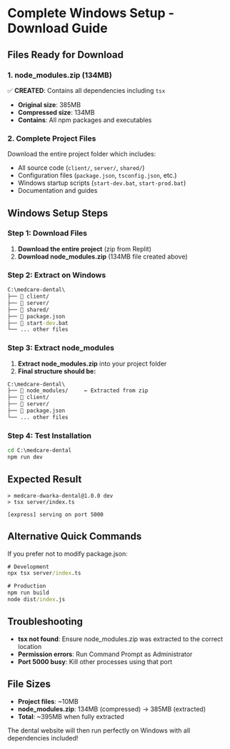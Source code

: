 # Complete Windows Setup - Download Guide

## Files Ready for Download

### 1. node_modules.zip (134MB)
✅ **CREATED**: Contains all dependencies including `tsx`
- **Original size**: 385MB  
- **Compressed size**: 134MB
- **Contains**: All npm packages and executables

### 2. Complete Project Files
Download the entire project folder which includes:
- All source code (`client/`, `server/`, `shared/`)
- Configuration files (`package.json`, `tsconfig.json`, etc.)
- Windows startup scripts (`start-dev.bat`, `start-prod.bat`)
- Documentation and guides

## Windows Setup Steps

### Step 1: Download Files
1. **Download the entire project** (zip from Replit)
2. **Download node_modules.zip** (134MB file created above)

### Step 2: Extract on Windows
```cmd
C:\medcare-dental\
├── 📁 client/
├── 📁 server/
├── 📁 shared/
├── 📄 package.json
├── 📄 start-dev.bat
└── ... other files
```

### Step 3: Extract node_modules
1. **Extract node_modules.zip** into your project folder
2. **Final structure should be:**
```cmd
C:\medcare-dental\
├── 📁 node_modules/     ← Extracted from zip
├── 📁 client/
├── 📁 server/
├── 📄 package.json
└── ... other files
```

### Step 4: Test Installation
```cmd
cd C:\medcare-dental
npm run dev
```

## Expected Result
```
> medcare-dwarka-dental@1.0.0 dev
> tsx server/index.ts

[express] serving on port 5000
```

## Alternative Quick Commands
If you prefer not to modify package.json:
```cmd
# Development
npx tsx server/index.ts

# Production
npm run build
node dist/index.js
```

## Troubleshooting
- **tsx not found**: Ensure node_modules.zip was extracted to the correct location
- **Permission errors**: Run Command Prompt as Administrator
- **Port 5000 busy**: Kill other processes using that port

## File Sizes
- **Project files**: ~10MB
- **node_modules.zip**: 134MB (compressed) → 385MB (extracted)
- **Total**: ~395MB when fully extracted

The dental website will then run perfectly on Windows with all dependencies included!